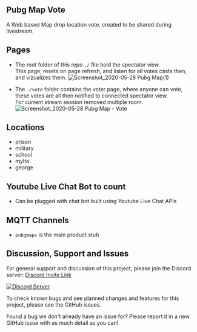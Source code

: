 ## Pubg Map Vote
A Web based Map drop location vote, created to be shared during livestream.

## Pages
* The root folder of this repo `./` file hold the spectator view.   
This page, resets on page refresh, and listen for all votes casts then, and vizualizes them.
![Screenshot_2020-05-28 Pubg Map(1)](https://user-images.githubusercontent.com/7826138/83090013-4aa3e080-a0b5-11ea-92bb-c27d429cd6c7.png)

* The `./vote` folder contains the voter page, where anyone can vote, these votes are all then notified to connected spectator view.   
For current stream session removed multiple room.
![Screenshot_2020-05-28 Pubg Map - Vote](https://user-images.githubusercontent.com/7826138/83089526-1e3b9480-a0b4-11ea-9fbd-37d6239aa562.png)

## Locations
* prison
* military
* school
* mylta
* george

## Youtube Live Chat Bot to count
* Can be plugged with chat bot built using Youtube Live Chat APIs

## MQTT Channels
* `pubgmapv` is the main product stub


## Discussion, Support and Issues
For general support and discussion of this project, please join the Discord server: [Discord Invite Link](https://discord.gg/B2cERQ5)

[![Discord Server](https://discordapp.com/api/guilds/552881714196774953/widget.png?style=banner2)](https://discord.gg/B2cERQ5)

To check known bugs and see planned changes and features for this project, please see the GitHub issues.

Found a bug we don't already have an issue for? Please report it in a new GitHub issue with as much detail as you can!
